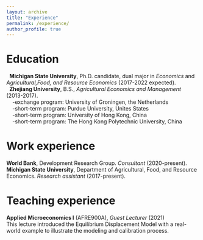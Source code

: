 ```yaml
---
layout: archive
title: "Experience"
permalink: /experience/
author_profile: true
---
```


# Education
   &nbsp;&nbsp;**Michigan State University**, Ph.D. candidate, dual major in *Economics* and *Agricultural,Food, and Resource Economics* (2017-2022 expected).    
   &nbsp;&nbsp;**Zhejiang University**, B.S., *Agricultural Economics and Management* (2013-2017).      
     &nbsp;&nbsp;&nbsp;&nbsp;-exchange program: University of Groningen, the Netherlands      
     &nbsp;&nbsp;&nbsp;&nbsp;-short-term program: Purdue University, Unites States       
     &nbsp;&nbsp;&nbsp;&nbsp;-short-term program: University of Hong Kong, China       
     &nbsp;&nbsp;&nbsp;&nbsp;-short-term program: The Hong Kong Polytechnic University, China      


# Work experience
  **World Bank**, Development Research Group. *Consultant* (2020-present).      
  **Michigan State University**, Department of Agricultural, Food, and Resource Economics. *Research assistant* (2017-present).
 
 
# Teaching experience
  **Applied Microeconomics I** (AFRE900A), *Guest Lecturer* (2021)     
  This lecture introduced the Equilibrium Displacement Model with a real-world example to illustrate the modeling and calibration process.
